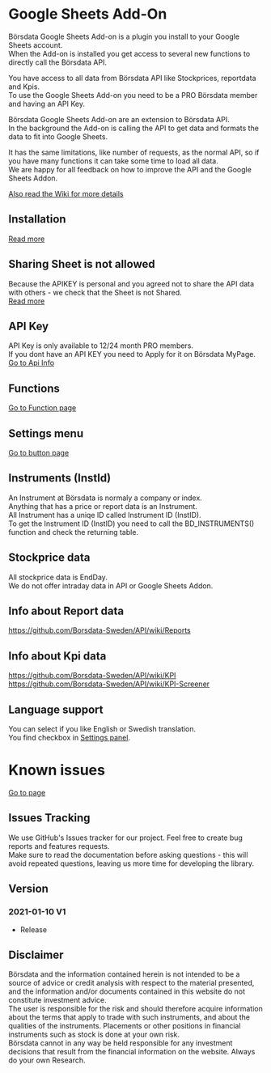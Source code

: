 # Google Sheets Add-On

Börsdata Google Sheets Add-on is a plugin you install to your Google Sheets account.  
When the Add-on is installed you get access to several new functions to directly call the Börsdata API.  

You have access to all data from Börsdata API like Stockprices, reportdata and Kpis.  
To use the Google Sheets Add-on you need to be a PRO Börsdata member and having an API Key.  

Börsdata Google Sheets Add-on  are an extension to Börsdata API.  
In the background the Add-on is calling the API to get data and formats the data to fit into Google Sheets.  

It has the same limitations, like number of requests, as the normal API, so if you have many functions it can take some time to load all data.  
We are happy for all feedback on how to improve the API and the Google Sheets Addon.  

[Also read the Wiki for more details](https://github.com/Borsdata-Sweden/API-Google-Sheets-Add-On/wiki)

## Installation
[Read more](https://github.com/Borsdata-Sweden/API-Google-Sheets-Add-On/wiki/Get-Started)


## Sharing Sheet is not allowed
Because the APIKEY is personal and you agreed not to share the API data with others - we check that the Sheet is not Shared.  
[Read more](https://github.com/Borsdata-Sweden/API-Google-Sheets-Add-On/wiki/Sharing-Sheet-with-other-users)


## API Key
API Key is only available to 12/24 month PRO members.  
If you dont have an API KEY you need to Apply for it on Börsdata MyPage.  
[Go to Api Info](https://borsdata.se/en/info/api/api_page)


## Functions
[Go to Function page](https://github.com/Borsdata-Sweden/API-Google-Sheets-Add-On/wiki)

## Settings menu
[Go to button page](https://github.com/Borsdata-Sweden/API-Google-Sheets-Add-On/wiki/settings)

## Instruments (InstId)
An Instrument at Börsdata is normaly a company or index.   
Anything that has a price or report data is an Instrument.  
All Instrument has a uniqe ID called Instrument ID (InstID).  
To get the Instrument ID (InstID) you need to call the BD_INSTRUMENTS() function and check the returning table.

## Stockprice data
All stockprice data is EndDay.  
We do not offer intraday data in API or Google Sheets Addon.  

## Info about Report data
https://github.com/Borsdata-Sweden/API/wiki/Reports

## Info about Kpi data
https://github.com/Borsdata-Sweden/API/wiki/KPI  
https://github.com/Borsdata-Sweden/API/wiki/KPI-Screener  

## Language support
You can select if you like English or Swedish translation.  
You find checkbox in [Settings panel](https://github.com/Borsdata-Sweden/API-Google-Sheets-Add-On/wiki/Settings).

# Known issues
[Go to page](https://github.com/Borsdata-Sweden/API-Google-Sheets-Add-On/wiki/Known-Issues)

## Issues Tracking
We use GitHub's Issues tracker for our project. Feel free to create bug reports and features requests.   
Make sure to read the documentation before asking questions - this will avoid repeated questions, leaving us more time for developing the library.

## Version

### 2021-01-10 V1  
- Release



## Disclaimer
Börsdata and the information contained herein is not intended to be a source of advice or credit analysis with respect to the material presented, and the information and/or documents contained in this website do not constitute investment advice.  
The user is responsible for the risk and should therefore acquire information about the terms that apply to trade with such instruments, and about the qualities of the instruments. Placements or other positions in financial instruments such as stock is done at your own risk.  
Börsdata cannot in any way be held responsible for any investment decisions that result from the financial information on the website.
Always do your own Research.  



